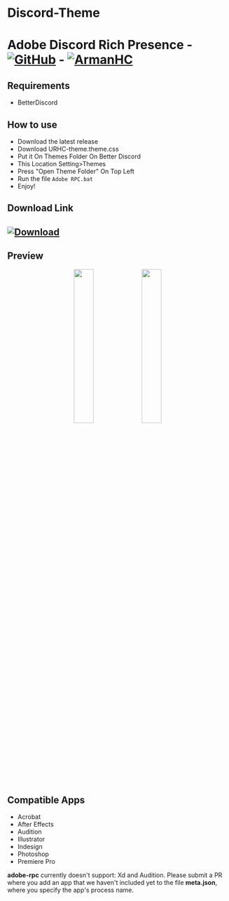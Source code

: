 # Discord-Theme
# Adobe Discord Rich Presence - [![GitHub][github-logo]][github-url] - [![ArmanHC][tlg-logo]][teleg-url]

## Requirements

- BetterDiscord

## How to use

- Download the latest release
- Download URHC-theme.theme.css
- Put it On Themes Folder On Better Discord 
- This Location Setting>Themes
- Press "Open Theme Folder" On Top Left
- Run the file `Adobe RPC.bat`
- Enjoy!

## Download Link
## [![Download][download]][download-url]

[github-logo]: https://img.shields.io/static/v1?label=GitHub&message=Arman2122&style=flat&logo=github&color=black
[github-url]: https://github.com/Arman2122
[tlg-logo]: https://img.shields.io/badge/Telegram-ArmanHC-blue
[teleg-url]: https://t.me/Arman_HC
[download-url]: https://github.com/Arman2122/Adobe-Discord-RPC/archive/main.zip
[download]: https://img.shields.io/static/v1?label=Download&message=Here&style=flat&logo=github&color=black


## Preview

<div align="center">
   <img src="https://cdn.discordapp.com/attachments/764385317145804811/811548056431886386/SPOILER_unknown.png" width="30%" />
   <img src="https://cdn.discordapp.com/attachments/764385317145804811/811522153224208394/unknown.png" width="30%" />
</div>

## Compatible Apps

- Acrobat
- After Effects
- Audition
- Illustrator
- Indesign
- Photoshop
- Premiere Pro

**adobe-rpc** currently doesn't support: Xd and Audition. Please submit a PR where you add an app that we haven't included yet to the file **meta.json**, where you specify the app's process name.
